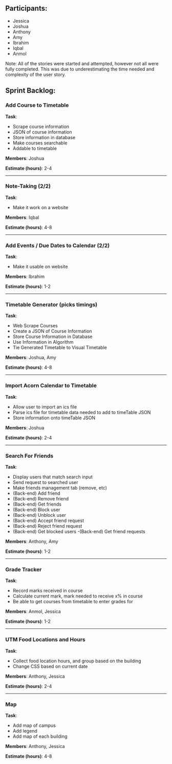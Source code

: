 ## Participants:

- Jessica
- Joshua
- Anthony
- Amy
- Ibrahim
- Iqbal
- Anmol

Note: All of the stories were started and attempted, however not all were fully completed. This was due to underestimating the time needed and complexity of the user story. 

## Sprint Backlog:

### **Add Course to Timetable**
**Task**:
- Scrape course information
- JSON of course information
- Store information in database
- Make courses searchable
- Addable to timetable

**Members**: Joshua

**Estimate (hours)**: 2-4
______________________________________

### **Note-Taking (2/2)**
**Task**:
- Make it work on a website

**Members**: Iqbal

**Estimate (hours)**: 4-8
______________________________________

### **Add Events / Due Dates to Calendar (2/2)**
**Task**:
- Make it usable on website

**Members**: Ibrahim

**Estimate (hours)**: 1-2
______________________________________

### **Timetable Generator (picks timings)**
**Task**:
-  Web Scrape Courses
- Create a JSON of Course Information
- Store Course Information in Database
- Use Information in Algorithm
- Tie Generated Timetable to Visual Timetable

**Members**: Joshua, Amy

**Estimate (hours)**: 4-8
______________________________________

### **Import Acorn Calendar to Timetable**
**Task**:
- Allow user to import an ics file
- Parse ics file for timetable data needed to add to timeTable JSON
- Store information onto timeTable JSON

**Members**: Joshua

**Estimate (hours)**: 2-4
______________________________________

### **Search For Friends**
**Task**:
- Display users that match search input
- Send request to searched user
- Make friends management tab (remove, etc)
- (Back-end) Add friend
- (Back-end) Remove friend
- (Back-end) Get friends
- (Back-end) Block user
- (Back-end) Unblock user
- (Back-end) Accept friend request
- (Back-end) Reject friend request
- (Back-end) Get blocked users
-(Back-end) Get friend requests

**Members**: Anthony, Amy

**Estimate (hours)**: 1-2
______________________________________

### **Grade Tracker**
**Task**:
- Record marks received in course
- Calculate current mark, mark needed to receive x% in course
- Be able to get courses from timetable to enter grades for

**Members**: Anmol, Jessica

**Estimate (hours)**: 1-2
______________________________________

### **UTM Food Locations and Hours**
**Task**:
- Collect food location hours, and group based on the building
- Change CSS based on current date

**Members**: Anthony, Jessica

**Estimate (hours)**: 2-4
______________________________________

### **Map**
**Task**:
- Add map of campus
- Add legend
- Add map of each building

**Members**: Anthony, Jessica

**Estimate (hours)**: 4-8
